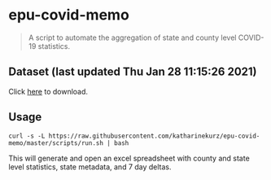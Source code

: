 # epu-covid-memo

> A script to automate the aggregation of state and county level COVID-19 statistics.

<!-- tmpl start -->

## Dataset (last updated Thu Jan 28 11:15:26 2021)

Click [here](https://covid-artifacts.s3.amazonaws.com/records/2021-1-28-111526-covid_artifact.xls) to download.

<!-- tmpl end -->

## Usage

```
curl -s -L https://raw.githubusercontent.com/katharinekurz/epu-covid-memo/master/scripts/run.sh | bash
```

This will generate and open an excel spreadsheet with county and state level statistics, state metadata, and 7 day deltas.
